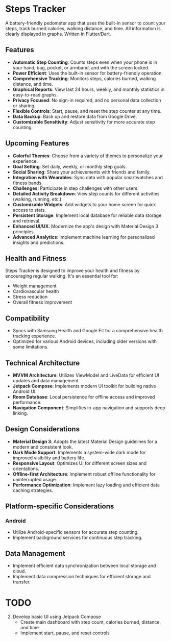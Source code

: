 # Steps Tracker

A battery-friendly pedometer app that uses the built-in sensor to count your steps, track burned calories, walking distance, and time. All information is clearly displayed in graphs. Written in Flutter/Dart.

## Features

-   **Automatic Step Counting**: Counts steps even when your phone is in your hand, bag, pocket, or armband, and with the screen locked.
-   **Power Efficient**: Uses the built-in sensor for battery-friendly operation.
-   **Comprehensive Tracking**: Monitors steps, calories burned, walking distance, and time.
-   **Graphical Reports**: View last 24 hours, weekly, and monthly statistics in easy-to-read graphs.
-   **Privacy Focused**: No sign-in required, and no personal data collection or sharing.
-   **Flexible Controls**: Start, pause, and reset the step counter at any time.
-   **Data Backup**: Back up and restore data from Google Drive.
-   **Customizable Sensitivity**: Adjust sensitivity for more accurate step counting.

## Upcoming Features

-   **Colorful Themes**: Choose from a variety of themes to personalize your experience.
-   **Goal Setting**: Set daily, weekly, or monthly step goals.
-   **Social Sharing**: Share your achievements with friends and family.
-   **Integration with Wearables**: Sync data with popular smartwatches and fitness bands.
-   **Challenges**: Participate in step challenges with other users.
-   **Detailed Activity Breakdown**: View step counts for different activities (walking, running, etc.).
-   **Customizable Widgets**: Add widgets to your home screen for quick access to stats.
-   **Persistent Storage**: Implement local database for reliable data storage and retrieval.
-   **Enhanced UI/UX**: Modernize the app's design with Material Design 3 principles.
-   **Advanced Analytics**: Implement machine learning for personalized insights and predictions.

## Health and Fitness

Steps Tracker is designed to improve your health and fitness by encouraging regular walking. It's an essential tool for:

-   Weight management
-   Cardiovascular health
-   Stress reduction
-   Overall fitness improvement

## Compatibility

-   Syncs with Samsung Health and Google Fit for a comprehensive health tracking experience.
-   Optimized for various Android devices, including older versions with some limitations.

## Technical Architecture

-   **MVVM Architecture**: Utilizes ViewModel and LiveData for efficient UI updates and data management.
-   **Jetpack Compose**: Implements modern UI toolkit for building native Android UI.
-   **Room Database**: Local persistence for offline access and improved performance.
-   **Navigation Component**: Simplifies in-app navigation and supports deep linking.

## Design Considerations

-   **Material Design 3**: Adopts the latest Material Design guidelines for a modern and consistent look.
-   **Dark Mode Support**: Implements a system-wide dark mode for improved visibility and battery life.
-   **Responsive Layout**: Optimizes UI for different screen sizes and orientations.
-   **Offline-first Architecture**: Implement robust offline functionality for uninterrupted usage.
-   **Performance Optimization**: Implement lazy loading and efficient data caching strategies.

## Platform-specific Considerations

### Android

-   Utilize Android-specific sensors for accurate step counting.
-   Implement background services for continuous step tracking.

## Data Management

-   Implement efficient data synchronization between local storage and cloud.
-   Implement data compression techniques for efficient storage and transfer.

# TODO

2. Develop basic UI using Jetpack Compose
   - Create main dashboard with step count, calories burned, distance, and time
   - Implement start, pause, and reset controls